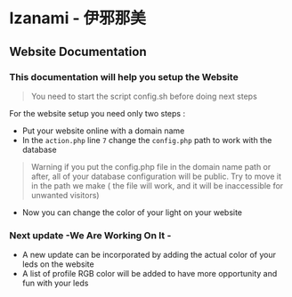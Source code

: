 # Izanami - 伊邪那美

## Website Documentation

### This documentation will help you setup the Website
> You need to start the script config.sh before doing next steps

For the website setup you need only two steps :

- Put your website online with a domain name
- In the ``action.php`` line `7` change the ``config.php`` path to work with the database 
> Warning if you put the config.php file in the domain name path or after, all of your database configuration will be public.
> Try to move it in the path we make ( the file will work, and it will be inaccessible for unwanted visitors)
- Now you can change the color of your light on your website

### Next update -We Are Working On It -

- A new update can be incorporated by adding the actual color of your leds on the website
- A list of profile RGB color will be added to have more opportunity and fun with your leds
